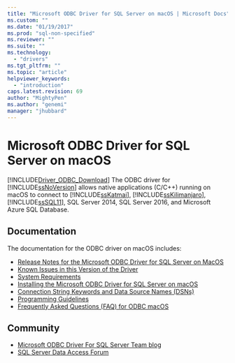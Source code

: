 ```yaml
---
title: "Microsoft ODBC Driver for SQL Server on macOS | Microsoft Docs"
ms.custom: ""
ms.date: "01/19/2017"
ms.prod: "sql-non-specified"
ms.reviewer: ""
ms.suite: ""
ms.technology:
  - "drivers"
ms.tgt_pltfrm: ""
ms.topic: "article"
helpviewer_keywords:
  - "introduction"
caps.latest.revision: 69
author: "MightyPen"
ms.author: "genemi"
manager: "jhubbard"
---
```

# Microsoft ODBC Driver for SQL Server on macOS
[!INCLUDE[Driver_ODBC_Download](../../../includes/driver_odbc_download.md)]
The ODBC driver for [!INCLUDE[ssNoVersion](../../../includes/ssnoversion_md.md)] allows native applications (C/C++) running on macOS to connect to [!INCLUDE[ssKatmai](../../../includes/sskatmai_md.md)], [!INCLUDE[ssKilimanjaro](../../../includes/sskilimanjaro_md.md)], [!INCLUDE[ssSQL11](../../../includes/sssql11_md.md)], SQL Server 2014, SQL Server 2016, and Microsoft Azure SQL Database.  


## Documentation  
The documentation for the ODBC driver on macOS includes:  

*   [Release Notes for the Microsoft ODBC Driver for SQL Server on MacOS](../../../connect/odbc/mac/release-notes.md)  
*   [Known Issues in this Version of the Driver](../../../connect/odbc/mac/known-issues-in-this-version-of-the-driver.md)  
*   [System Requirements](../../../connect/odbc/mac/system-requirements.md)  
*   [Installing the Microsoft ODBC Driver for SQL Server on macOS](../../../connect/odbc/mac/installing-the-microsoft-odbc-driver-for-sql-server-on-macos.md)  
*   [Connection String Keywords and Data Source Names &#40;DSNs&#41;](../../../connect/odbc/mac/connection-string-keywords-and-data-source-names-dsns.md)  
*   [Programming Guidelines](../../../connect/odbc/mac/programming-guidelines.md)  
*   [Frequently Asked Questions &#40;FAQ&#41; for ODBC macOS](../../../connect/odbc/mac/frequently-asked-questions-for-odbc-macos.md)  

## Community  
* [Microsoft ODBC Driver For SQL Server Team blog](http://blogs.msdn.com/sqlnativeclient/default.aspx)  
* [SQL Server Data Access Forum](http://social.technet.microsoft.com/Forums/en/sqldataaccess/threads)  
